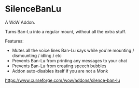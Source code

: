 # SilenceBanLu

A WoW Addon.

Turns Ban-Lu into a regular mount, without all the extra stuff.

Features:

- Mutes all the voice lines Ban-Lu says while you're mounting / dismounting / idling / etc
- Prevents Ban-Lu from printing any messages to your chat
- Prevents Ban-Lu from creating speech bubbles
- Addon auto-disables itself if you are not a Monk

https://www.curseforge.com/wow/addons/silence-ban-lu
